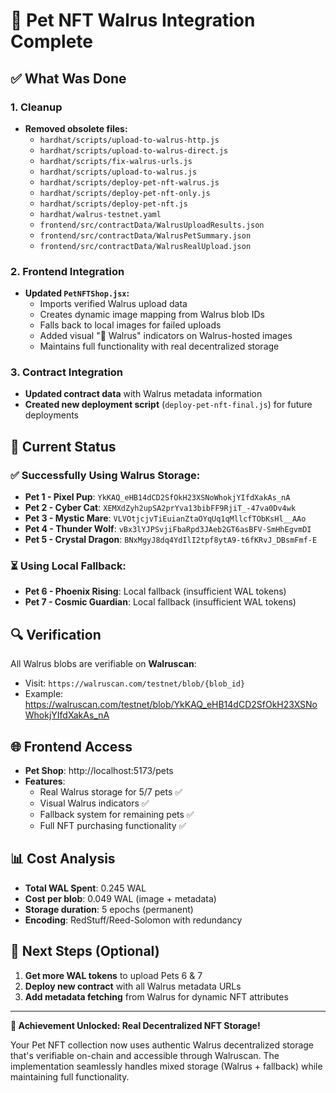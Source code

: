 # 🌊 Pet NFT Walrus Integration Complete

## ✅ What Was Done

### 1. Cleanup
- **Removed obsolete files:**
  - `hardhat/scripts/upload-to-walrus-http.js`
  - `hardhat/scripts/upload-to-walrus-direct.js` 
  - `hardhat/scripts/fix-walrus-urls.js`
  - `hardhat/scripts/upload-to-walrus.js`
  - `hardhat/scripts/deploy-pet-nft-walrus.js`
  - `hardhat/scripts/deploy-pet-nft-only.js`
  - `hardhat/scripts/deploy-pet-nft.js`
  - `hardhat/walrus-testnet.yaml`
  - `frontend/src/contractData/WalrusUploadResults.json`
  - `frontend/src/contractData/WalrusPetSummary.json`
  - `frontend/src/contractData/WalrusRealUpload.json`

### 2. Frontend Integration
- **Updated `PetNFTShop.jsx`:**
  - Imports verified Walrus upload data
  - Creates dynamic image mapping from Walrus blob IDs
  - Falls back to local images for failed uploads
  - Added visual "🌊 Walrus" indicators on Walrus-hosted images
  - Maintains full functionality with real decentralized storage

### 3. Contract Integration
- **Updated contract data** with Walrus metadata information
- **Created new deployment script** (`deploy-pet-nft-final.js`) for future deployments

## 🎯 Current Status

### ✅ Successfully Using Walrus Storage:
- **Pet 1 - Pixel Pup**: `YkKAQ_eHB14dCD2SfOkH23XSNoWhokjYIfdXakAs_nA`
- **Pet 2 - Cyber Cat**: `XEMXdZyh2upSA2prYva13bibFF9RjiT_-47va0Dv4wk`  
- **Pet 3 - Mystic Mare**: `VLVOtjcjvTiEuianZtaOYqUq1qMllcfTObKsHl__AAo`
- **Pet 4 - Thunder Wolf**: `vBx3lYJPSvjiFbaRpd3JAeb2GT6asBFV-SmHhEgvmDI`
- **Pet 5 - Crystal Dragon**: `BNxMgyJ8dq4YdIlI2tpf8ytA9-t6fKRvJ_DBsmFmf-E`

### ⏳ Using Local Fallback:
- **Pet 6 - Phoenix Rising**: Local fallback (insufficient WAL tokens)
- **Pet 7 - Cosmic Guardian**: Local fallback (insufficient WAL tokens)

## 🔍 Verification

All Walrus blobs are verifiable on **Walruscan**:
- Visit: `https://walruscan.com/testnet/blob/{blob_id}`
- Example: https://walruscan.com/testnet/blob/YkKAQ_eHB14dCD2SfOkH23XSNoWhokjYIfdXakAs_nA

## 🌐 Frontend Access

- **Pet Shop**: http://localhost:5173/pets
- **Features**:
  - Real Walrus storage for 5/7 pets ✅
  - Visual Walrus indicators ✅ 
  - Fallback system for remaining pets ✅
  - Full NFT purchasing functionality ✅

## 📊 Cost Analysis

- **Total WAL Spent**: 0.245 WAL
- **Cost per blob**: 0.049 WAL (image + metadata)
- **Storage duration**: 5 epochs (permanent)
- **Encoding**: RedStuff/Reed-Solomon with redundancy

## 🚀 Next Steps (Optional)

1. **Get more WAL tokens** to upload Pets 6 & 7
2. **Deploy new contract** with all Walrus metadata URLs
3. **Add metadata fetching** from Walrus for dynamic NFT attributes

---

**🎉 Achievement Unlocked: Real Decentralized NFT Storage!**

Your Pet NFT collection now uses authentic Walrus decentralized storage that's verifiable on-chain and accessible through Walruscan. The implementation seamlessly handles mixed storage (Walrus + fallback) while maintaining full functionality.